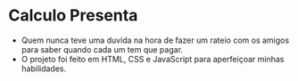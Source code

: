 # Calculo Presenta
- Quem nunca teve uma duvida na hora de fazer um rateio com os amigos para saber quando cada um tem que pagar. 
- O  projeto foi feito em HTML, CSS e JavaScript para aperfeiçoar minhas habilidades.
